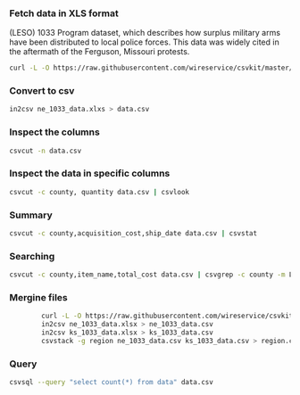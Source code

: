 ### Fetch data in XLS format

(LESO) 1033 Program dataset, which describes how surplus military arms have been distributed to local police forces.
This data was widely cited in the aftermath of the Ferguson, Missouri protests.

```bash
curl -L -O https://raw.githubusercontent.com/wireservice/csvkit/master/examples/realdata/ne_1033_data.xlsx
```

### Convert to csv
```bash
in2csv ne_1033_data.xlxs > data.csv
```

### Inspect the columns
```bash
csvcut -n data.csv
```

### Inspect the data in specific columns
```bash
csvcut -c county, quantity data.csv | csvlook
```

### Summary
```bash
csvcut -c county,acquisition_cost,ship_date data.csv | csvstat
```
### Searching
```bash
csvcut -c county,item_name,total_cost data.csv | csvgrep -c county -m LANCASTER | csvlook
```
### Mergine files
```bash
        curl -L -O https://raw.githubusercontent.com/wireservice/csvkit/master/examples/realdata/ks_1033_data.csv
        in2csv ne_1033_data.xlsx > ne_1033_data.csv
        in2csv ks_1033_data.xlsx > ks_1033_data.csv
        csvstack -g region ne_1033_data.csv ks_1033_data.csv > region.csv
```

### Query
```bash
csvsql --query "select count(*) from data" data.csv
```
